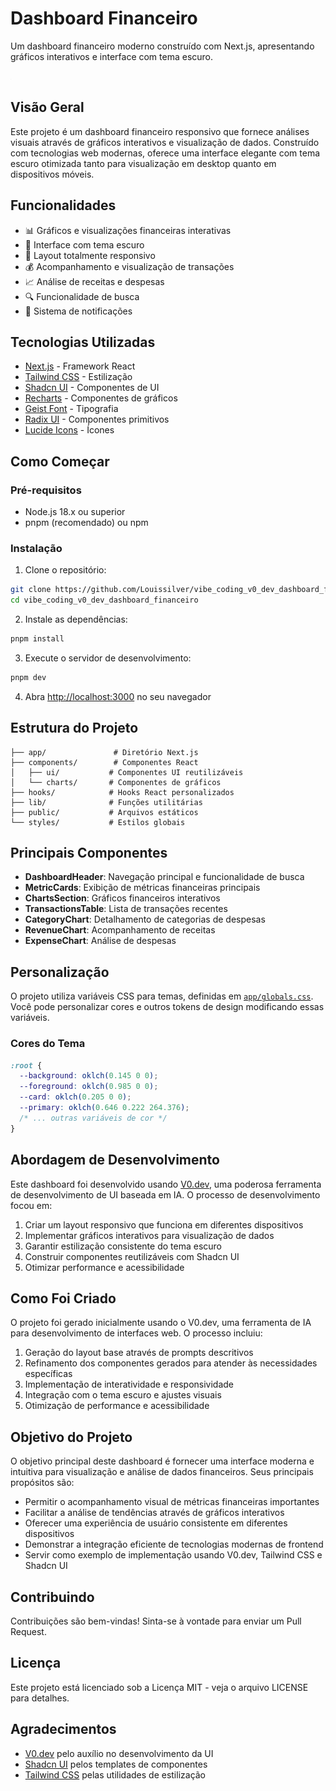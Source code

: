 # Dashboard Financeiro

Um dashboard financeiro moderno construído com Next.js, apresentando gráficos interativos e interface com tema escuro.

![Preview do Dashboard](public/placeholder.jpg)

## Visão Geral

Este projeto é um dashboard financeiro responsivo que fornece análises visuais através de gráficos interativos e visualização de dados. Construído com tecnologias web modernas, oferece uma interface elegante com tema escuro otimizada tanto para visualização em desktop quanto em dispositivos móveis.

## Funcionalidades

- 📊 Gráficos e visualizações financeiras interativas
- 🌙 Interface com tema escuro
- 📱 Layout totalmente responsivo
- 💰 Acompanhamento e visualização de transações
- 📈 Análise de receitas e despesas
- 🔍 Funcionalidade de busca
- 🔔 Sistema de notificações

## Tecnologias Utilizadas

- [Next.js](https://nextjs.org/) - Framework React
- [Tailwind CSS](https://tailwindcss.com/) - Estilização
- [Shadcn UI](https://ui.shadcn.com/) - Componentes de UI
- [Recharts](https://recharts.org/) - Componentes de gráficos
- [Geist Font](https://vercel.com/font) - Tipografia
- [Radix UI](https://www.radix-ui.com/) - Componentes primitivos
- [Lucide Icons](https://lucide.dev/) - Ícones

## Como Começar

### Pré-requisitos

- Node.js 18.x ou superior
- pnpm (recomendado) ou npm

### Instalação

1. Clone o repositório:

```bash
git clone https://github.com/Louissilver/vibe_coding_v0_dev_dashboard_financeiro.git
cd vibe_coding_v0_dev_dashboard_financeiro
```

2. Instale as dependências:

```bash
pnpm install
```

3. Execute o servidor de desenvolvimento:

```bash
pnpm dev
```

4. Abra [http://localhost:3000](http://localhost:3000) no seu navegador

## Estrutura do Projeto

```
├── app/               # Diretório Next.js
├── components/        # Componentes React
│   ├── ui/           # Componentes UI reutilizáveis
│   └── charts/       # Componentes de gráficos
├── hooks/            # Hooks React personalizados
├── lib/              # Funções utilitárias
├── public/           # Arquivos estáticos
└── styles/           # Estilos globais
```

## Principais Componentes

- **DashboardHeader**: Navegação principal e funcionalidade de busca
- **MetricCards**: Exibição de métricas financeiras principais
- **ChartsSection**: Gráficos financeiros interativos
- **TransactionsTable**: Lista de transações recentes
- **CategoryChart**: Detalhamento de categorias de despesas
- **RevenueChart**: Acompanhamento de receitas
- **ExpenseChart**: Análise de despesas

## Personalização

O projeto utiliza variáveis CSS para temas, definidas em [`app/globals.css`](app/globals.css). Você pode personalizar cores e outros tokens de design modificando essas variáveis.

### Cores do Tema

```css
:root {
  --background: oklch(0.145 0 0);
  --foreground: oklch(0.985 0 0);
  --card: oklch(0.205 0 0);
  --primary: oklch(0.646 0.222 264.376);
  /* ... outras variáveis de cor */
}
```

## Abordagem de Desenvolvimento

Este dashboard foi desenvolvido usando [V0.dev](https://v0.dev), uma poderosa ferramenta de desenvolvimento de UI baseada em IA. O processo de desenvolvimento focou em:

1. Criar um layout responsivo que funciona em diferentes dispositivos
2. Implementar gráficos interativos para visualização de dados
3. Garantir estilização consistente do tema escuro
4. Construir componentes reutilizáveis com Shadcn UI
5. Otimizar performance e acessibilidade

## Como Foi Criado

O projeto foi gerado inicialmente usando o V0.dev, uma ferramenta de IA para desenvolvimento de interfaces web. O processo incluiu:

1. Geração do layout base através de prompts descritivos
2. Refinamento dos componentes gerados para atender às necessidades específicas
3. Implementação de interatividade e responsividade
4. Integração com o tema escuro e ajustes visuais
5. Otimização de performance e acessibilidade

## Objetivo do Projeto

O objetivo principal deste dashboard é fornecer uma interface moderna e intuitiva para visualização e análise de dados financeiros. Seus principais propósitos são:

- Permitir o acompanhamento visual de métricas financeiras importantes
- Facilitar a análise de tendências através de gráficos interativos
- Oferecer uma experiência de usuário consistente em diferentes dispositivos
- Demonstrar a integração eficiente de tecnologias modernas de frontend
- Servir como exemplo de implementação usando V0.dev, Tailwind CSS e Shadcn UI

## Contribuindo

Contribuições são bem-vindas! Sinta-se à vontade para enviar um Pull Request.

## Licença

Este projeto está licenciado sob a Licença MIT - veja o arquivo LICENSE para detalhes.

## Agradecimentos

- [V0.dev](https://v0.dev) pelo auxílio no desenvolvimento da UI
- [Shadcn UI](https://ui.shadcn.com/) pelos templates de componentes
- [Tailwind CSS](https://tailwindcss.com/) pelas utilidades de estilização
